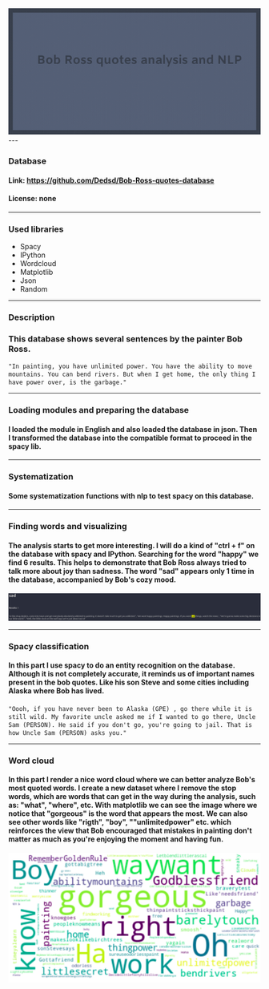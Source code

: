 <img src='images/quotesanalysis.gif' width=900>
---

### Database

#### Link: https://github.com/Dedsd/Bob-Ross-quotes-database
#### License: none

---

### Used libraries

- Spacy
- IPython
- Wordcloud
- Matplotlib
- Json
- Random

---

### Description

### This database shows several sentences by the painter Bob Ross.

```
"In painting, you have unlimited power. You have the ability to move mountains. You can bend rivers. But when I get home, the only thing I have power over, is the garbage."
```

---

### Loading modules and preparing the database

#### I loaded the module in English and also loaded the database in json. Then I transformed the database into the compatible format to proceed in the spacy lib.

---

### Systematization

#### Some systematization functions with nlp to test spacy on this database.

---

### Finding words and visualizing

#### The analysis starts to get more interesting. I will do a kind of "ctrl + f" on the database with spacy and IPython. Searching for the word "happy" we find 6 results. This helps to demonstrate that Bob Ross always tried to talk more about joy than sadness. The word "sad" appears only 1 time in the database, accompanied by Bob's cozy mood.

<img src='images/fw.png'>

---

### Spacy classification

#### In this part I use spacy to do an entity recognition on the database. Although it is not completely accurate, it reminds us of important names present in the bob quotes. Like his son Steve and some cities including Alaska where Bob has lived.

```
"Oooh, if you have never been to Alaska (GPE) , go there while it is still wild. My favorite uncle asked me if I wanted to go there, Uncle Sam (PERSON). He said if you don't go, you're going to jail. That is how Uncle Sam (PERSON) asks you."
```

---

### Word cloud

#### In this part I render a nice word cloud where we can better analyze Bob's most quoted words. I create a new dataset where I remove the stop words, which are words that can get in the way during the analysis, such as: "what", "where", etc. With matplotlib we can see the image where we notice that "gorgeous" is the word that appears the most. We can also see other words like "rigth", "boy", ""unlimitedpower" etc. which reinforces the view that Bob encouraged that mistakes in painting don't matter as much as you're enjoying the moment and having fun.

<img src='images/wc.png'>